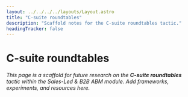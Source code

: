 ```yaml
---
layout: ../../../../layouts/Layout.astro
title: "C-suite roundtables"
description: "Scaffold notes for the C-suite roundtables tactic."
headingTracker: false
---
```

# C-suite roundtables

_This page is a scaffold for future research on the **C-suite roundtables** tactic within the Sales-Led & B2B ABM module. Add frameworks, experiments, and resources here._
